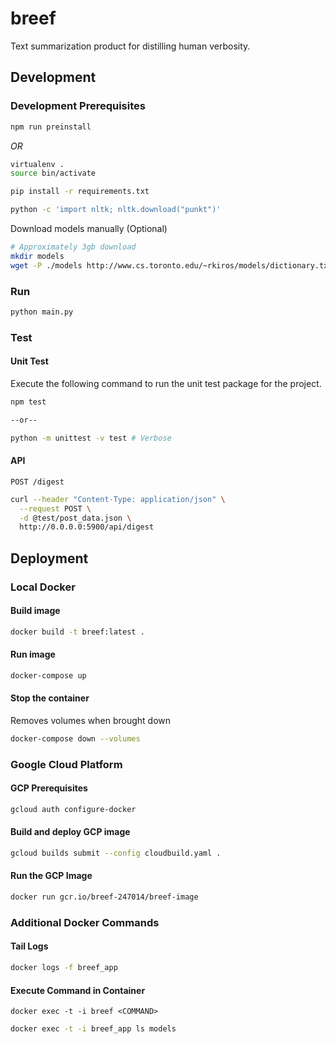 # breef

Text summarization product for distilling human verbosity.

## Development

### Development Prerequisites

```bash
npm run preinstall
```

*OR*

```bash
virtualenv .
source bin/activate
```

```bash
pip install -r requirements.txt
```

```bash
python -c 'import nltk; nltk.download("punkt")'
```

Download models manually (Optional)

```bash
# Approximately 3gb download
mkdir models
wget -P ./models http://www.cs.toronto.edu/~rkiros/models/dictionary.txt
```

### Run

```bash
python main.py
```

### Test

#### Unit Test

Execute the following command to run the unit test package for the project.

```bash
npm test

--or--

python -m unittest -v test # Verbose
```

#### API

`POST /digest`

```bash
curl --header "Content-Type: application/json" \
  --request POST \
  -d @test/post_data.json \
  http://0.0.0.0:5900/api/digest
```

## Deployment

### Local Docker

#### Build image

```bash
docker build -t breef:latest .
```

#### Run image

```bash
docker-compose up
```

#### Stop the container

Removes volumes when brought down

```bash
docker-compose down --volumes
```

### Google Cloud Platform

#### GCP Prerequisites

```bash
gcloud auth configure-docker
```

#### Build and deploy GCP image

```bash
gcloud builds submit --config cloudbuild.yaml .
```

#### Run the GCP Image

```bash
docker run gcr.io/breef-247014/breef-image
```

### Additional Docker Commands

#### Tail Logs

```bash
docker logs -f breef_app
```

#### Execute Command in Container

`docker exec -t -i breef <COMMAND>`

```bash
docker exec -t -i breef_app ls models
```
